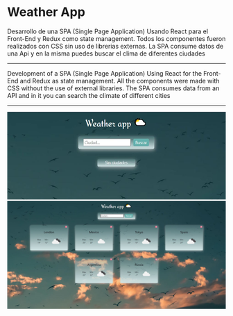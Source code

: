 <h1> Weather App </h1>

Desarrollo de una SPA (Single Page Application)
Usando React para el Front-End y Redux como state management. Todos los componentes fueron realizados con CSS sin uso de librerias externas. La SPA consume datos de una Api y en la misma puedes buscar el clima de diferentes ciudades

<hr>

Development of a SPA (Single Page Application)
Using React for the Front-End and Redux as state management. All the components were made with CSS without the use of external libraries. The SPA consumes data from an API and in it you can search the climate of different cities

<hr>
<div style="text-align:center"><img src='./img/weatherapp2.JPG'></div>
<img src='./img/weatherapp.JPG'>
